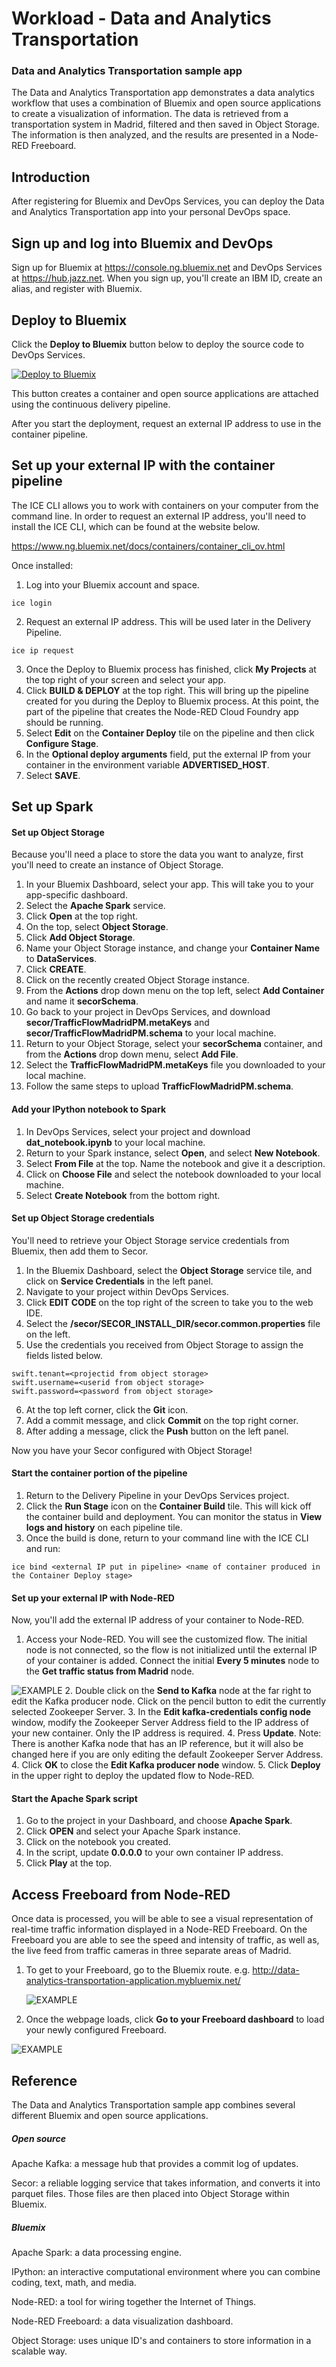 # Workload - Data and Analytics Transportation


### Data and Analytics Transportation sample app


The Data and Analytics Transportation app demonstrates
a data analytics workflow that uses a combination of Bluemix and open source applications to create a visualization of information.
The data is retrieved from a transportation system in Madrid, filtered and then saved in Object Storage. The information is then analyzed, and the results are presented in a Node-RED Freeboard.


## Introduction

After registering for Bluemix and DevOps Services, you can deploy the Data and Analytics Transportation app into your personal DevOps space.

## Sign up and log into Bluemix and DevOps

Sign up for Bluemix at https://console.ng.bluemix.net and DevOps Services at https://hub.jazz.net.
When you sign up, you'll create an IBM ID, create an alias, and register with Bluemix.

## Deploy to Bluemix

Click the **Deploy to Bluemix** button below to deploy the source code to DevOps Services.

 [![Deploy to Bluemix](https://bluemix.net/deploy/button.png)](https://bluemix.net/deploy?repository=https://hub.jazz.net/git/cfsworkload/data-analytics-transportation-application)

This button creates a container and open source applications are attached using the continuous delivery pipeline.

After you start the deployment, request an external IP address to use in the container pipeline.

## Set up your external IP with the container pipeline

The ICE CLI allows you to work with containers on your computer from the command line. In order to request an external IP address, you'll need to install the ICE CLI, which can be found at the website below.

https://www.ng.bluemix.net/docs/containers/container_cli_ov.html

Once installed:

1. Log into your Bluemix account and space.
```
ice login
```
2. Request an external IP address. This will be used later in the Delivery Pipeline.
```
ice ip request
```
3. Once the Deploy to Bluemix process has finished, click **My Projects** at the top right of your screen and select your app.
4. Click **BUILD & DEPLOY** at the top right.
This will bring up the pipeline created for you during the Deploy to Bluemix process. At this point, the part of the pipeline that creates the Node-RED Cloud Foundry app should be running.
5. Select **Edit** on the **Container Deploy** tile on the pipeline and then click **Configure Stage**.
6. In the **Optional deploy arguments** field, put the external IP from your container in the environment variable **ADVERTISED_HOST**.
7. Select **SAVE**.


## Set up Spark

#### Set up Object Storage

Because you'll need a place to store the data you want to analyze, first you'll need to create an instance of Object Storage.

1. In your Bluemix Dashboard, select your app. This will take you to your app-specific dashboard.
2. Select the **Apache Spark** service.
3. Click **Open** at the top right.
4. On the top, select **Object Storage**.
5. Click **Add Object Storage**.
6. Name your Object Storage instance, and change your **Container Name** to **DataServices**.
7. Click **CREATE**.
8. Click on the recently created Object Storage instance.
9. From the **Actions** drop down menu on the top left, select **Add Container** and name it **secorSchema**.
10. Go back to your project in DevOps Services, and download **secor/TrafficFlowMadridPM.metaKeys** and **secor/TrafficFlowMadridPM.schema** to your local machine.
11. Return to your Object Storage, select your **secorSchema** container, and from the **Actions** drop down menu, select **Add File**.
12. Select the **TrafficFlowMadridPM.metaKeys** file you downloaded to your local machine.
13. Follow the same steps to upload **TrafficFlowMadridPM.schema**.

#### Add your IPython notebook to Spark

1. In DevOps Services, select your project and download **dat_notebook.ipynb** to your local machine.
2. Return to your Spark instance, select **Open**, and select **New Notebook**.
3. Select **From File** at the top. Name the notebook and give it a description.
4. Click on **Choose File** and select the notebook downloaded to your local machine.
5. Select **Create Notebook** from the bottom right.

#### Set up Object Storage credentials

You'll need to retrieve your Object Storage service credentials from Bluemix, then add them to Secor.

1. In the Bluemix Dashboard, select the **Object Storage** service tile, and click on **Service Credentials** in the left panel.
2. Navigate to your project within DevOps Services.
3. Click **EDIT CODE** on the top right of the screen to take you to the web IDE.
4. Select the **/secor/SECOR_INSTALL_DIR/secor.common.properties** file on the left.
5. Use the credentials you received from Object Storage to assign the fields listed below.
```
swift.tenant=<projectid from object storage>
swift.username=<userid from object storage>
swift.password=<password from object storage>
```
6. At the top left corner, click the **Git** icon.
7. Add a commit message, and click **Commit** on the top right corner.
8. After adding a message, click the **Push** button on the left panel.


  Now you have your Secor configured with Object Storage!

#### Start the container portion of the pipeline

1. Return to the Delivery Pipeline in your DevOps Services project.
2. Click the **Run Stage** icon on the **Container Build** tile. This will kick off the container build and deployment. You can monitor the status in **View logs and history** on each pipeline tile.
3. Once the build is done, return to your command line with the ICE CLI and run:
```
ice bind <external IP put in pipeline> <name of container produced in the Container Deploy stage>
```

#### Set up your external IP with Node-RED

Now, you'll add the external IP address of your container to Node-RED.

1. Access your Node-RED. You will see the customized flow. The initial node is not connected, so the flow is not initialized until the external IP of your container is added.
Connect the initial **Every 5 minutes** node to the **Get traffic status from Madrid** node.

 ![EXAMPLE](images/connect_start_node.png)
2. Double click on the **Send to Kafka** node at the far right to edit the Kafka producer node. Click on the pencil button to edit the currently selected Zookeeper Server.
3. In the **Edit kafka-credentials config node** window, modify the Zookeeper Server Address field to the IP address of your new container. Only the IP address is required.
4. Press **Update**.
Note: There is another Kafka node that has an IP reference, but it will also be changed here if you are only editing the default Zookeeper Server Address.
4. Click **OK** to close the **Edit Kafka producer node** window.
5. Click **Deploy** in the upper right to deploy the updated flow to Node-RED.


#### Start the Apache Spark script

1. Go to the project in your Dashboard, and choose **Apache Spark**.
2. Click **OPEN** and select your Apache Spark instance.
3. Click on the notebook you created.
4. In the script, update **0.0.0.0** to your own container IP address.
5. Click **Play** at the top.


## Access Freeboard from Node-RED

Once data is processed, you will be able to see a visual representation of real-time traffic information displayed in a Node-RED Freeboard. On the Freeboard you are able to see the speed and intensity of traffic, as well as, the live feed from traffic cameras in three separate areas of Madrid.

1. To get to your Freeboard, go to the Bluemix route.
e.g. http://data-analytics-transportation-application.mybluemix.net/

	![EXAMPLE](images/bluemix_route.jpg)

2. Once the webpage loads, click **Go to your Freeboard dashboard** to load your newly configured Freeboard.

  ![EXAMPLE](images/loaded_freeboard.png)

## Reference

The Data and Analytics Transportation sample app combines several different Bluemix and open source applications.

##### Open source

<dl>Apache Kafka: a message hub that provides a commit log of updates.

<dl>Secor: a reliable logging service that takes information, and converts it into parquet files. Those files are then placed into Object Storage within Bluemix.

##### Bluemix

<dl>Apache Spark: a data processing engine.

<dl>IPython: an interactive computational environment where you can combine coding, text, math, and media.

<dl>Node-RED: a tool for wiring together the Internet of Things.

<dl>Node-RED Freeboard: a data visualization dashboard.

<dl>Object Storage: uses unique ID's and containers to store information in a scalable way.
